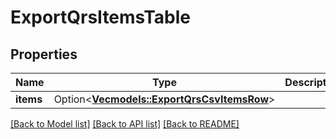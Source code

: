 # ExportQrsItemsTable

## Properties

Name | Type | Description | Notes
------------ | ------------- | ------------- | -------------
**items** | Option<[**Vec<models::ExportQrsCsvItemsRow>**](ExportQrsCsvItemsRow.md)> |  | [optional]

[[Back to Model list]](../README.md#documentation-for-models) [[Back to API list]](../README.md#documentation-for-api-endpoints) [[Back to README]](../README.md)


